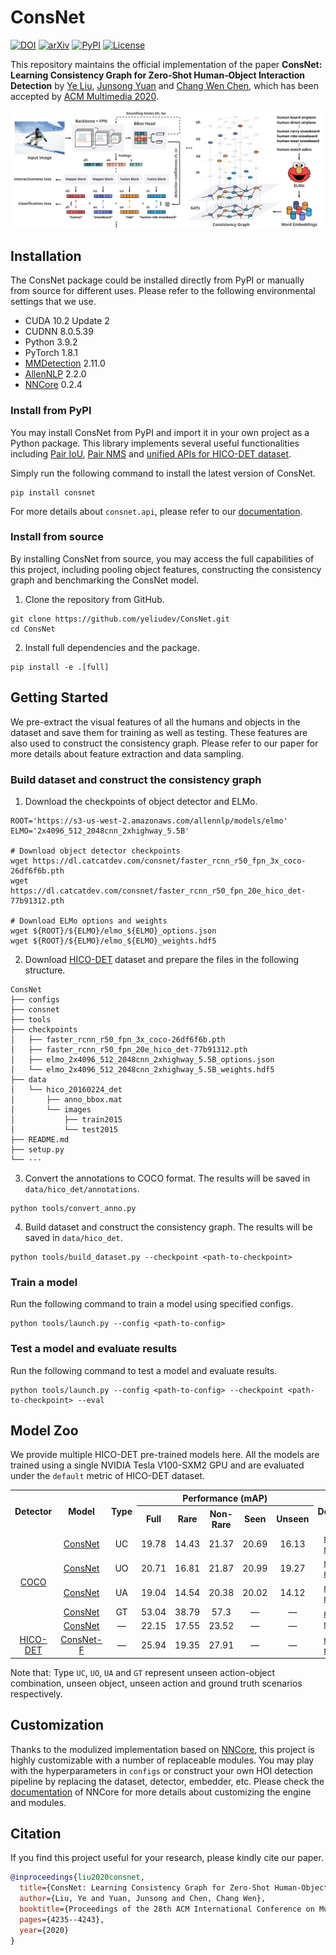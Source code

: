 # ConsNet

[![DOI](https://badgen.net/badge/DOI/10.1145%2F3394171.3413600/blue?cache=300)](https://doi.org/10.1145/3394171.3413600)
[![arXiv](https://badgen.net/badge/arXiv/2008.06254/red?cache=300)](https://arxiv.org/abs/2008.06254)
[![PyPI](https://badgen.net/pypi/v/consnet?label=PyPI&cache=300)](https://pypi.org/project/consnet)
[![License](https://badgen.net/github/license/yeliudev/ConsNet?label=License&color=cyan&cache=300)](https://github.com/yeliudev/ConsNet/blob/main/LICENSE)

This repository maintains the official implementation of the paper **ConsNet: Learning Consistency Graph for Zero‐Shot Human‐Object Interaction Detection** by [Ye Liu](https://yeliu.me/), [Junsong Yuan](https://cse.buffalo.edu/~jsyuan/) and [Chang Wen Chen](https://www4.comp.polyu.edu.hk/~chencw/), which has been accepted by [ACM Multimedia 2020](https://2020.acmmm.org/).

<p align="center"><img width="850" src="https://raw.githubusercontent.com/yeliudev/ConsNet/main/.github/model.svg"></p>

## Installation

The ConsNet package could be installed directly from PyPI or manually from source for different uses. Please refer to the following environmental settings that we use.

- CUDA 10.2 Update 2
- CUDNN 8.0.5.39
- Python 3.9.2
- PyTorch 1.8.1
- [MMDetection](https://github.com/open-mmlab/mmdetection) 2.11.0
- [AllenNLP](https://github.com/allenai/allennlp) 2.2.0
- [NNCore](https://github.com/yeliudev/nncore) 0.2.4

### Install from PyPI

You may install ConsNet from PyPI and import it in your own project as a Python package. This library implements several useful functionalities including [Pair IoU](https://consnet.readthedocs.io/en/latest/consnet.api.bbox.html#consnet.api.bbox.pair_iou), [Pair NMS](https://consnet.readthedocs.io/en/latest/consnet.api.bbox.html#consnet.api.bbox.pair_nms) and [unified APIs for HICO-DET dataset](https://consnet.readthedocs.io/en/latest/consnet.api.data.html).

Simply run the following command to install the latest version of ConsNet.

```
pip install consnet
```

For more details about `consnet.api`, please refer to our [documentation](https://consnet.readthedocs.io/).

### Install from source

By installing ConsNet from source, you may access the full capabilities of this project, including pooling object features, constructing the consistency graph and benchmarking the ConsNet model.

1. Clone the repository from GitHub.

```
git clone https://github.com/yeliudev/ConsNet.git
cd ConsNet
```

2. Install full dependencies and the package.

```
pip install -e .[full]
```

## Getting Started

We pre-extract the visual features of all the humans and objects in the dataset and save them for training as well as testing. These features are also used to construct the consistency graph. Please refer to our paper for more details about feature extraction and data sampling.

### Build dataset and construct the consistency graph

1. Download the checkpoints of object detector and ELMo.

```shell
ROOT='https://s3-us-west-2.amazonaws.com/allennlp/models/elmo'
ELMO='2x4096_512_2048cnn_2xhighway_5.5B'

# Download object detector checkpoints
wget https://dl.catcatdev.com/consnet/faster_rcnn_r50_fpn_3x_coco-26df6f6b.pth
wget https://dl.catcatdev.com/consnet/faster_rcnn_r50_fpn_20e_hico_det-77b91312.pth

# Download ELMo options and weights
wget ${ROOT}/${ELMO}/elmo_${ELMO}_options.json
wget ${ROOT}/${ELMO}/elmo_${ELMO}_weights.hdf5
```

2. Download [HICO-DET](http://www-personal.umich.edu/~ywchao/hico/) dataset and prepare the files in the following structure.

```
ConsNet
├── configs
├── consnet
├── tools
├── checkpoints
│   ├── faster_rcnn_r50_fpn_3x_coco-26df6f6b.pth
│   ├── faster_rcnn_r50_fpn_20e_hico_det-77b91312.pth
│   ├── elmo_2x4096_512_2048cnn_2xhighway_5.5B_options.json
│   └── elmo_2x4096_512_2048cnn_2xhighway_5.5B_weights.hdf5
├── data
│   └── hico_20160224_det
│       ├── anno_bbox.mat
│       └── images
│           ├── train2015
│           └── test2015
├── README.md
├── setup.py
└── ···
```

3. Convert the annotations to COCO format. The results will be saved in `data/hico_det/annotations`.

```
python tools/convert_anno.py
```

4. Build dataset and construct the consistency graph. The results will be saved in `data/hico_det`.

```
python tools/build_dataset.py --checkpoint <path-to-checkpoint>
```

### Train a model

Run the following command to train a model using specified configs.

```
python tools/launch.py --config <path-to-config>
```

### Test a model and evaluate results

Run the following command to test a model and evaluate results.

```
python tools/launch.py --config <path-to-config> --checkpoint <path-to-checkpoint> --eval
```

## Model Zoo

We provide multiple HICO-DET pre-trained models here. All the models are trained using a single NVIDIA Tesla V100-SXM2 GPU and are evaluated under the `default` metric of HICO-DET dataset.

<table>
  <tr>
    <th rowspan="2">Detector</th>
    <th rowspan="2">Model</th>
    <th rowspan="2">Type</th>
    <th colspan="5">Performance (mAP)</th>
    <th rowspan="2">Download</th>
  </tr>
  <tr>
    <th>Full</th>
    <th>Rare</th>
    <th>Non-Rare</th>
    <th>Seen</th>
    <th>Unseen</th>
  </tr>
  <tr>
    <td align="center" rowspan="5">
      <a href="https://dl.catcatdev.com/consnet/faster_rcnn_r50_fpn_3x_coco-26df6f6b.pth">COCO</a>
    </td>
    <td align="center">
      <a href="https://github.com/yeliudev/ConsNet/blob/main/configs/consnet_uc_5e_hico_det.py">ConsNet</a>
    </td>
    <td align="center">UC</td>
    <td align="center">19.78</td>
    <td align="center">14.43</td>
    <td align="center">21.37</td>
    <td align="center">20.69</td>
    <td align="center">16.13</td>
    <td align="center">
      <a href="https://dl.catcatdev.com/consnet/consnet_uc_5e_hico_det-3a355824.pth">model</a> |
      <a href="https://dl.catcatdev.com/consnet/consnet_uc_5e_hico_det.json">metrics</a>
    </td>
  </tr>
  <tr>
    <td align="center">
      <a href="https://github.com/yeliudev/ConsNet/blob/main/configs/consnet_uo_5e_hico_det.py">ConsNet</a>
    </td>
    <td align="center">UO</td>
    <td align="center">20.71</td>
    <td align="center">16.81</td>
    <td align="center">21.87</td>
    <td align="center">20.99</td>
    <td align="center">19.27</td>
    <td align="center">
      <a href="https://dl.catcatdev.com/consnet/consnet_uo_5e_hico_det-21652552.pth">model</a> |
      <a href="https://dl.catcatdev.com/consnet/consnet_uo_5e_hico_det.json">metrics</a>
    </td>
  </tr>
  <tr>
    <td align="center">
      <a href="https://github.com/yeliudev/ConsNet/blob/main/configs/consnet_ua_5e_hico_det.py">ConsNet</a>
    </td>
    <td align="center">UA</td>
    <td align="center">19.04</td>
    <td align="center">14.54</td>
    <td align="center">20.38</td>
    <td align="center">20.02</td>
    <td align="center">14.12</td>
    <td align="center">
      <a href="https://dl.catcatdev.com/consnet/consnet_ua_5e_hico_det-492bab60.pth">model</a> |
      <a href="https://dl.catcatdev.com/consnet/consnet_ua_5e_hico_det.json">metrics</a>
    </td>
  </tr>
  <tr>
    <td align="center">
      <a href="https://github.com/yeliudev/ConsNet/blob/main/configs/consnet_gt_5e_hico_det.py">ConsNet</a>
    </td>
    <td align="center">GT</td>
    <td align="center">53.04</td>
    <td align="center">38.79</td>
    <td align="center">57.3</td>
    <td align="center">—</td>
    <td align="center">—</td>
    <td align="center" rowspan="2">
      <a href="https://dl.catcatdev.com/consnet/consnet_5e_hico_det-684a879d.pth">model</a> |
      <a href="https://dl.catcatdev.com/consnet/consnet_5e_hico_det.json">metrics</a>
    </td>
  </tr>
  <tr>
    <td align="center">
      <a href="https://github.com/yeliudev/ConsNet/blob/main/configs/consnet_5e_hico_det.py">ConsNet</a>
    </td>
    <td align="center">—</td>
    <td align="center">22.15</td>
    <td align="center">17.55</td>
    <td align="center">23.52</td>
    <td align="center">—</td>
    <td align="center">—</td>
  </tr>
  <tr>
    <td align="center">
      <a href="https://dl.catcatdev.com/consnet/faster_rcnn_r50_fpn_20e_hico_det-77b91312.pth">HICO-DET</a>
    </td>
    <td align="center">
      <a href="https://github.com/yeliudev/ConsNet/blob/main/configs/consnet_5e_hico_det.py">ConsNet-F</a>
    </td>
    <td align="center">—</td>
    <td align="center">25.94</td>
    <td align="center">19.35</td>
    <td align="center">27.91</td>
    <td align="center">—</td>
    <td align="center">—</td>
    <td align="center">
      <a href="https://dl.catcatdev.com/consnet/consnet_f_5e_hico_det-44c8412c.pth">model</a> |
      <a href="https://dl.catcatdev.com/consnet/consnet_f_5e_hico_det.json">metrics</a>
    </td>
  </tr>
</table>

Note that: Type `UC`, `UO`, `UA` and `GT` represent unseen action-object combination, unseen object, unseen action and ground truth scenarios respectively.

## Customization

Thanks to the modulized implementation based on [NNCore](https://github.com/yeliudev/nncore), this project is highly customizable with a number of replaceable modules. You may play with the hyperparameters in `configs` or construct your own HOI detection pipeline by replacing the dataset, detector, embedder, etc. Please check the [documentation](https://nncore.readthedocs.io/) of NNCore for more details about customizing the engine and modules.

## Citation

If you find this project useful for your research, please kindly cite our paper.

```bibtex
@inproceedings{liu2020consnet,
  title={ConsNet: Learning Consistency Graph for Zero-Shot Human-Object Interaction Detection},
  author={Liu, Ye and Yuan, Junsong and Chen, Chang Wen},
  booktitle={Proceedings of the 28th ACM International Conference on Multimedia},
  pages={4235--4243},
  year={2020}
}
```
